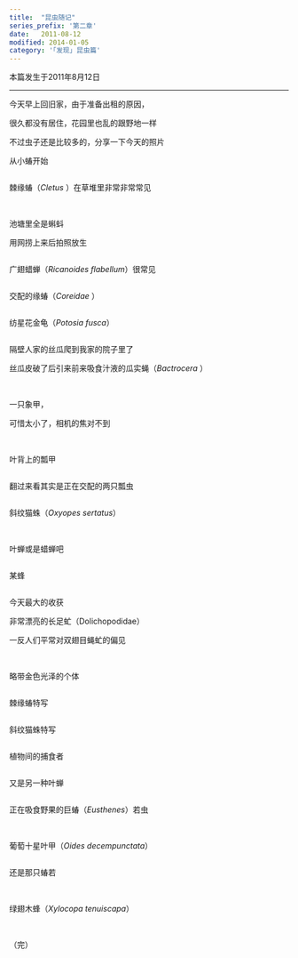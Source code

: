 ```yaml
---
title:  "昆虫随记"
series_prefix: '第二章'
date:   2011-08-12
modified: 2014-01-05
category: '｢发现｣ 昆虫篇'
---
```

本篇发生于2011年8月12日

---

今天早上回旧家，由于准备出租的原因，

很久都没有居住，花园里也乱的跟野地一样

不过虫子还是比较多的，分享一下今天的照片

从小蝽开始

<img class='disc' data-src='https://lykoseremos.github.io/gmalb-01/disk3/1.jpg'>

棘缘蝽（<i>Cletus </i>）在草堆里非常非常常见

<img class='disc' data-src='https://lykoseremos.github.io/gmalb-01/disk3/2.jpg'>

<img class='disc' data-src='https://lykoseremos.github.io/gmalb-01/disk3/3.jpg'>

池塘里全是蝌蚪

用网捞上来后拍照放生

<img class='disc' data-src='https://lykoseremos.github.io/gmalb-01/disk3/4.jpg'>

广翅蜡蝉（<i>Ricanoides flabellum</i>）很常见

<img class='disc' data-src='https://lykoseremos.github.io/gmalb-01/disk3/5.jpg'>

交配的缘蝽（<i>Coreidae </i>）

<img class='disc' data-src='https://lykoseremos.github.io/gmalb-01/disk3/6.jpg'>

纺星花金龟（<i>Potosia fusca</i>）

<img class='disc' data-src='https://lykoseremos.github.io/gmalb-01/disk3/7.jpg'>

隔壁人家的丝瓜爬到我家的院子里了

丝瓜皮破了后引来前来吸食汁液的瓜实蝇（<i>Bactrocera </i>）

<img class='disc' data-src='https://lykoseremos.github.io/gmalb-01/disk3/8.jpg'>

<img class='disc' data-src='https://lykoseremos.github.io/gmalb-01/disk3/9.jpg'>

一只象甲，

可惜太小了，相机的焦对不到

<img class='disc' data-src='https://lykoseremos.github.io/gmalb-01/disk3/10.jpg'>

<img class='disc' data-src='https://lykoseremos.github.io/gmalb-01/disk3/11.jpg'>

叶背上的瓢甲

<img class='disc' data-src='https://lykoseremos.github.io/gmalb-01/disk3/12.jpg'>

翻过来看其实是正在交配的两只瓢虫

<img class='disc' data-src='https://lykoseremos.github.io/gmalb-01/disk3/13.jpg'>

斜纹猫蛛（<i>Oxyopes sertatus</i>）

<img class='disc' data-src='https://lykoseremos.github.io/gmalb-01/disk3/14.jpg'>

<img class='disc' data-src='https://lykoseremos.github.io/gmalb-01/disk3/15.jpg'>

叶蝉或是蜡蝉吧

<img class='disc' data-src='https://lykoseremos.github.io/gmalb-01/disk3/16.jpg'>

某蜂

<img class='disc' data-src='https://lykoseremos.github.io/gmalb-01/disk3/17.jpg'>

今天最大的收获

非常漂亮的长足虻（Dolichopodidae）

一反人们平常对双翅目蝇虻的偏见

<img class='disc' data-src='https://lykoseremos.github.io/gmalb-01/disk3/18.jpg'>

<img class='disc' data-src='https://lykoseremos.github.io/gmalb-01/disk3/19.jpg'>

略带金色光泽的个体

<img class='disc' data-src='https://lykoseremos.github.io/gmalb-01/disk3/20.jpg'>

棘缘蝽特写

<img class='disc' data-src='https://lykoseremos.github.io/gmalb-01/disk3/21.jpg'>

斜纹猫蛛特写

<img class='disc' data-src='https://lykoseremos.github.io/gmalb-01/disk3/22.jpg'>

植物间的捕食者

<img class='disc' data-src='https://lykoseremos.github.io/gmalb-01/disk3/23.jpg'>

又是另一种叶蝉

<img class='disc' data-src='https://lykoseremos.github.io/gmalb-01/disk3/24.jpg'>

正在吸食野果的巨蝽（<i>Eusthenes</i>）若虫

<img class='disc' data-src='https://lykoseremos.github.io/gmalb-01/disk3/25.jpg'>

<img class='disc' data-src='https://lykoseremos.github.io/gmalb-01/disk3/26.jpg'>

葡萄十星叶甲（<i>Oides decempunctata</i>）

<img class='disc' data-src='https://lykoseremos.github.io/gmalb-01/disk3/27.jpg'>

还是那只蝽若

<img class='disc' data-src='https://lykoseremos.github.io/gmalb-01/disk3/28.jpg'>

<img class='disc' data-src='https://lykoseremos.github.io/gmalb-01/disk3/29.jpg'>

绿翅木蜂（<i>Xylocopa tenuiscapa</i>）

<img class='disc' data-src='https://lykoseremos.github.io/gmalb-01/disk3/30.jpg'>

<img class='disc' data-src='https://lykoseremos.github.io/gmalb-01/disk3/31.jpg'>

<img class='disc' data-src='https://lykoseremos.github.io/gmalb-01/disk3/32.jpg'>

（完）
